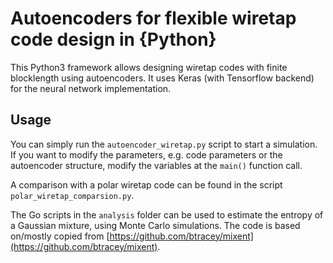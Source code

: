 # Autoencoders for flexible wiretap code design in {Python}

This Python3 framework allows designing wiretap codes with finite blocklength
using autoencoders.
It uses Keras (with Tensorflow backend) for the neural network implementation.

## Usage
You can simply run the `autoencoder_wiretap.py` script to start a simulation.
If you want to modify the parameters, e.g. code parameters or the autoencoder
structure, modify the variables at the `main()` function call.

A comparison with a polar wiretap code can be found in the script
`polar_wiretap_comparsion.py`.

The Go scripts in the `analysis` folder can be used to estimate the entropy of
a Gaussian mixture, using Monte Carlo simulations. The code is based on/mostly
copied from
[https://github.com/btracey/mixent](https://github.com/btracey/mixent).
